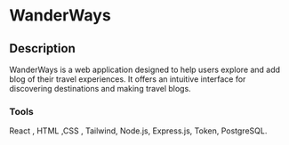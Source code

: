 # WanderWays

## Description

 WanderWays is a web application designed to help users explore and add blog of their travel experiences. It offers an intuitive interface for discovering destinations and making travel blogs.
 
### Tools
React ,
HTML ,CSS , 
Tailwind,
Node.js,
Express.js,
Token,
PostgreSQL.
